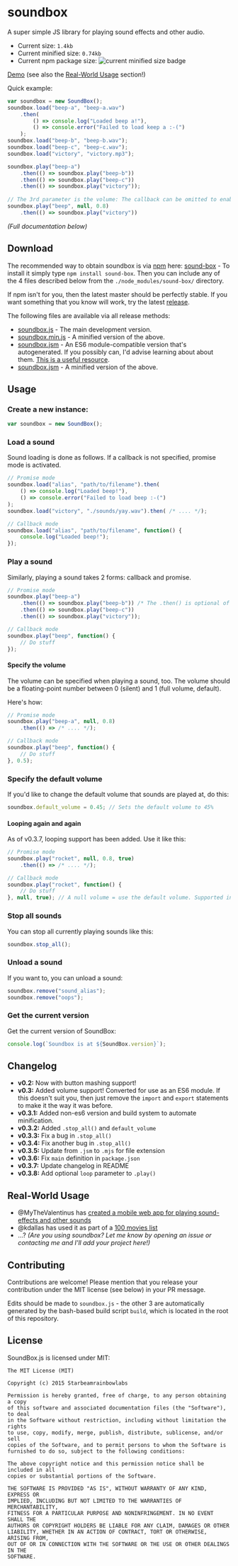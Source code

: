 # soundbox
A super simple JS library for playing sound effects and other audio.

 * Current size: `1.4kb`
 * Current minified size: `0.74kb`
 * Current npm package size: ![current minified size badge](https://img.shields.io/bundlephobia/min/sound-box.svg)

[Demo](https://sbrl.github.io/soundbox/example.html) (see also the [Real-World Usage](#real-world-usage) section!)

Quick example:

```javascript
var soundbox = new SoundBox();
soundbox.load("beep-a", "beep-a.wav")
    .then(
        () => console.log("Loaded beep a!"),
        () => console.error("Failed to load keep a :-(")
    );
soundbox.load("beep-b", "beep-b.wav");
soundbox.load("beep-c", "beep-c.wav");
soundbox.load("victory", "victory.mp3");

soundbox.play("beep-a")
    .then(() => soundbox.play("beep-b"))
    .then(() => soundbox.play("beep-c"))
    .then(() => soundbox.play("victory"));
    
// The 3rd parameter is the volume: The callback can be omitted to enable promise mode
soundbox.play("beep", null, 0.8)
    .then(() => soundbox.play("victory"))
```

_(Full documentation below)_

## Download
The recommended way to obtain soundbox is via [npm](https://npmjs.org/) here: [sound-box](https://www.npmjs.com/package/sound-box) - To install it simply type `npm install sound-box`. Then you can include any of the 4 files described below from the `./node_modules/sound-box/` directory.

If npm isn't for you, then the latest master should be perfectly stable. If you want something that you know will work, try the latest [release](https://github.com/sbrl/soundbox/releases).

The following files are available via all release methods:
 * [soundbox.js](https://raw.githubusercontent.com/sbrl/soundbox/master/soundbox.js) - The main development version.
 * [soundbox.min.js](https://raw.githubusercontent.com/sbrl/soundbox/master/soundbox.min.js) - A minified version of the above.
 * [soundbox.jsm](https://raw.githubusercontent.com/sbrl/soundbox/master/soundbox.jsm) - An ES6 module-compatible version that's autogenerated. If you possibly can, I'd advise learning about about them. [This is a useful resource](https://jakearchibald.com/2017/es-modules-in-browsers/).
 * [soundbox.jsm](https://raw.githubusercontent.com/sbrl/soundbox/master/soundbox.min.jsm) - A minified version of the above.


## Usage

### Create a new instance:

```javascript
var soundbox = new SoundBox();
```

### Load a sound
Sound loading is done as follows. If a callback is not specified, promise mode is activated.

```javascript
// Promise mode
soundbox.load("alias", "path/to/filename").then(
    () => console.log("Loaded beep!"),
    () => console.error("Failed to load beep :-(")
);
soundbox.load("victory", "./sounds/yay.wav").then( /* .... */);
```

```javascript
// Callback mode
soundbox.load("alias", "path/to/filename", function() {
    console.log("Loaded beep!");
});
```

### Play a sound
Similarly, playing a sound takes 2 forms: callback and promise.

```javascript
// Promise mode
soundbox.play("beep-a")
    .then(() => soundbox.play("beep-b")) /* The .then() is optional of course */
    .then(() => soundbox.play("beep-c"))
    .then(() => soundbox.play("victory"));
```

```javascript
// Callback mode
soundbox.play("beep", function() {
	// Do stuff
});
```

#### Specify the volume
The volume can be specified when playing a sound, too. The volume should be a floating-point number between 0 (silent) and 1 (full volume, default).

Here's how:

```javascript
// Promise mode
soundbox.play("beep-a", null, 0.8)
    .then(() => /* .... */);
```

```javascript
// Callback mode
soundbox.play("beep", function() {
	// Do stuff
}, 0.5);
```

### Specify the default volume
If you'd like to change the default volume that sounds are played at, do this:

```javascript
soundbox.default_volume = 0.45; // Sets the default volume to 45%
```

#### Looping again and again
As of v0.3.7, looping support has been added. Use it like this:

```javascript
// Promise mode
soundbox.play("rocket", null, 0.8, true)
    .then(() => /* .... */);
```

```javascript
// Callback mode
soundbox.play("rocket", function() {
	// Do stuff
}, null, true); // A null volume = use the default volume. Supported in both modes of operation
```

### Stop all sounds
You can stop all currently playing sounds like this:

```javascript
soundbox.stop_all();
```

### Unload a sound
If you want to, you can unload a sound:

```javascript
soundbox.remove("sound_alias");
soundbox.remove("oops");
```

### Get the current version
Get the current version of SoundBox:

```javascript
console.log(`Soundbox is at ${SoundBox.version}`);
```

## Changelog
 - **v0.2:** Now with button mashing support!
 - **v0.3:** Added volume support! Converted for use as an ES6 module. If this doesn't suit you, then just remove the `import` and `export` statements to make it the way it was before.
 - **v0.3.1:** Added non-es6 version and build system to automate minification.
 - **v0.3.2:** Added `.stop_all()` and `default_volume`
 - **v0.3.3:** Fix a bug in `.stop_all()`
 - **v0.3.4:** Fix another bug in `.stop_all()`
 - **v0.3.5:** Update from `.jsm` to `.mjs` for file extension
 - **v0.3.6:** Fix `main` definition in `package.json`
 - **v0.3.7:** Update changelog in README
 - **v0.3.8:** Add optional `loop` parameter to `.play()`

## Real-World Usage
 - @MyTheValentinus has [created a mobile web app for playing sound-effects and other sounds](https://github.com/MyTheValentinus/soundbox)
 - @kdallas has used it as part of a [100 movies list](https://www.weblabsperth.com.au/100-movies/)
 - ...? _(Are you using soundbox? Let me know by opening an issue or contacting me and I'll add your project here!)_

## Contributing
Contributions are welcome! Please mention that you release your contribution under the MIT license (see below) in your PR message.

Edits should be made to `soundbox.js` - the other 3 are automatically generated by the bash-based build script `build`, which is located in the root of this repository.

## License
SoundBox.js is licensed under MIT:

```
The MIT License (MIT)

Copyright (c) 2015 Starbeamrainbowlabs

Permission is hereby granted, free of charge, to any person obtaining a copy
of this software and associated documentation files (the "Software"), to deal
in the Software without restriction, including without limitation the rights
to use, copy, modify, merge, publish, distribute, sublicense, and/or sell
copies of the Software, and to permit persons to whom the Software is
furnished to do so, subject to the following conditions:

The above copyright notice and this permission notice shall be included in all
copies or substantial portions of the Software.

THE SOFTWARE IS PROVIDED "AS IS", WITHOUT WARRANTY OF ANY KIND, EXPRESS OR
IMPLIED, INCLUDING BUT NOT LIMITED TO THE WARRANTIES OF MERCHANTABILITY,
FITNESS FOR A PARTICULAR PURPOSE AND NONINFRINGEMENT. IN NO EVENT SHALL THE
AUTHORS OR COPYRIGHT HOLDERS BE LIABLE FOR ANY CLAIM, DAMAGES OR OTHER
LIABILITY, WHETHER IN AN ACTION OF CONTRACT, TORT OR OTHERWISE, ARISING FROM,
OUT OF OR IN CONNECTION WITH THE SOFTWARE OR THE USE OR OTHER DEALINGS IN THE
SOFTWARE.
```
